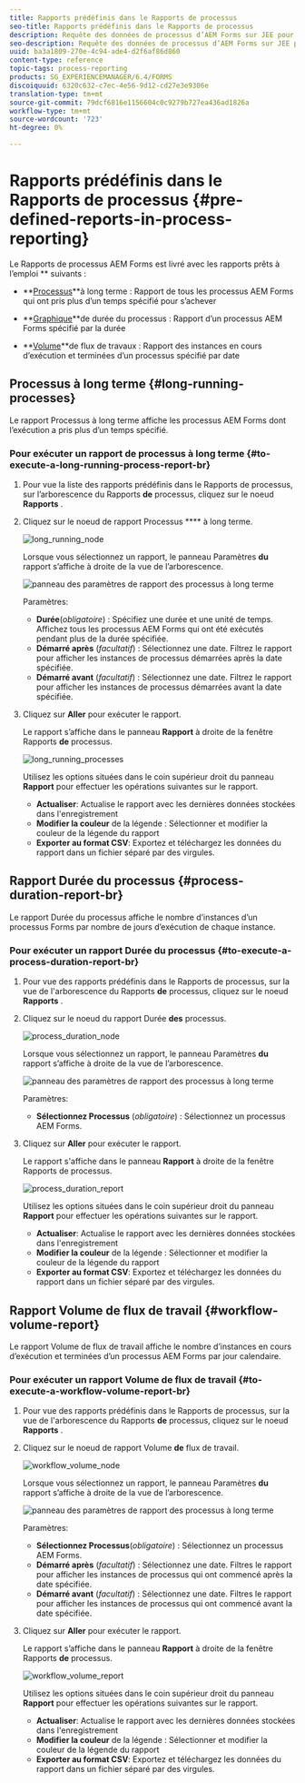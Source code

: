 ```yaml
---
title: Rapports prédéfinis dans le Rapports de processus
seo-title: Rapports prédéfinis dans le Rapports de processus
description: Requête des données de processus d’AEM Forms sur JEE pour créer des rapports sur les processus à long terme, la durée du processus et le volume de flux de travail
seo-description: Requête des données de processus d’AEM Forms sur JEE pour créer des rapports sur les processus à long terme, la durée du processus et le volume de flux de travail
uuid: ba3a1809-270e-4c94-ade4-d2f6af86d860
content-type: reference
topic-tags: process-reporting
products: SG_EXPERIENCEMANAGER/6.4/FORMS
discoiquuid: 6320c632-c7ec-4e56-9d12-cd27e3e9306e
translation-type: tm+mt
source-git-commit: 79dcf6816e1156604c0c9279b727ea436ad1826a
workflow-type: tm+mt
source-wordcount: '723'
ht-degree: 0%

---
```



# Rapports prédéfinis dans le Rapports de processus {#pre-defined-reports-in-process-reporting}

Le Rapports de processus AEM Forms est livré avec les rapports prêts à l’emploi ** suivants :

* **[Processus](/help/forms/using/process-reporting/pre-defined-reports-in-process-reporting.md#p-long-running-processes-p)**à long terme : Rapport de tous les processus AEM Forms qui ont pris plus d’un temps spécifié pour s’achever

* **[Graphique](/help/forms/using/process-reporting/pre-defined-reports-in-process-reporting.md#p-process-duration-report-br-p)**de durée du processus : Rapport d’un processus AEM Forms spécifié par la durée

* **[Volume](/help/forms/using/process-reporting/pre-defined-reports-in-process-reporting.md#p-workflow-volume-report-p)**de flux de travaux : Rapport des instances en cours d’exécution et terminées d’un processus spécifié par date

## Processus à long terme {#long-running-processes}

Le rapport Processus à long terme affiche les processus AEM Forms dont l’exécution a pris plus d’un temps spécifié.

### Pour exécuter un rapport de processus à long terme {#to-execute-a-long-running-process-report-br}

1. Pour vue la liste des rapports prédéfinis dans le Rapports de processus, sur l’arborescence du Rapports **de** processus, cliquez sur le noeud **Rapports** .
1. Cliquez sur le noeud de rapport Processus **** à long terme.

   ![long_running_node](assets/long_running_node.png)

   Lorsque vous sélectionnez un rapport, le panneau Paramètres **du** rapport s’affiche à droite de la vue de l’arborescence.

   ![panneau des paramètres de rapport des processus à long terme](assets/report_parameters_panel.png)

   Paramètres:

   * **Durée**(*obligatoire*) : Spécifiez une durée et une unité de temps. Affichez tous les processus AEM Forms qui ont été exécutés pendant plus de la durée spécifiée.
   * **Démarré après** (*facultatif*) : Sélectionnez une date. Filtrez le rapport pour afficher les instances de processus démarrées après la date spécifiée.
   * **Démarré avant** (*facultatif*) : Sélectionnez une date. Filtrez le rapport pour afficher les instances de processus démarrées avant la date spécifiée.

1. Cliquez sur **Aller** pour exécuter le rapport.

   Le rapport s’affiche dans le panneau **Rapport** à droite de la fenêtre Rapports **de** processus.

   ![long_running_processes](assets/long_running_processes.png)

   Utilisez les options situées dans le coin supérieur droit du panneau **Rapport** pour effectuer les opérations suivantes sur le rapport.

   * **Actualiser**: Actualise le rapport avec les dernières données stockées dans l&#39;enregistrement
   * **Modifier la couleur** de la légende : Sélectionner et modifier la couleur de la légende du rapport
   * **Exporter au format CSV**: Exportez et téléchargez les données du rapport dans un fichier séparé par des virgules.

## Rapport Durée du processus {#process-duration-report-br}

Le rapport Durée du processus affiche le nombre d’instances d’un processus Forms par nombre de jours d’exécution de chaque instance.

### Pour exécuter un rapport Durée du processus {#to-execute-a-process-duration-report-br}

1. Pour vue des rapports prédéfinis dans le Rapports de processus, sur la vue de l&#39;arborescence du Rapports **de** processus, cliquez sur le noeud **Rapports** .
1. Cliquez sur le noeud du rapport Durée **des** processus.

   ![process_duration_node](assets/process_duration_node.png)

   Lorsque vous sélectionnez un rapport, le panneau Paramètres **du** rapport s’affiche à droite de la vue de l’arborescence.

   ![panneau des paramètres de rapport des processus à long terme](assets/process_duration_params.png)

   Paramètres:

   * **Sélectionnez Processus** (*obligatoire*) : Sélectionnez un processus AEM Forms.

1. Cliquez sur **Aller** pour exécuter le rapport.

   Le rapport s&#39;affiche dans le panneau **Rapport** à droite de la fenêtre Rapports de processus.

   ![process_duration_report](assets/process_duration_report.png)

   Utilisez les options situées dans le coin supérieur droit du panneau **Rapport** pour effectuer les opérations suivantes sur le rapport.

   * **Actualiser**: Actualise le rapport avec les dernières données stockées dans l&#39;enregistrement
   * **Modifier la couleur** de la légende : Sélectionner et modifier la couleur de la légende du rapport
   * **Exporter au format CSV**: Exportez et téléchargez les données du rapport dans un fichier séparé par des virgules.

## Rapport Volume de flux de travail {#workflow-volume-report}

Le rapport Volume de flux de travail affiche le nombre d’instances en cours d’exécution et terminées d’un processus AEM Forms par jour calendaire.

### Pour exécuter un rapport Volume de flux de travail {#to-execute-a-workflow-volume-report-br}

1. Pour vue des rapports prédéfinis dans le Rapports de processus, sur la vue de l&#39;arborescence du Rapports **de** processus, cliquez sur le noeud **Rapports** .
1. Cliquez sur le noeud de rapport Volume **de** flux de travail.

   ![workflow_volume_node](assets/workflow_volume_node.png)

   Lorsque vous sélectionnez un rapport, le panneau Paramètres **du** rapport s’affiche à droite de la vue de l’arborescence.

   ![panneau des paramètres de rapport des processus à long terme](assets/workflow_volume_params.png)

   Paramètres:

   * **Sélectionnez Processus**(*obligatoire*) : Sélectionnez un processus AEM Forms.
   * **Démarré après** (*facultatif*) : Sélectionnez une date. Filtres le rapport pour afficher les instances de processus qui ont commencé après la date spécifiée.
   * **Démarré avant** (*facultatif*) : Sélectionnez une date. Filtres le rapport pour afficher les instances de processus qui ont commencé avant la date spécifiée.

1. Cliquez sur **Aller** pour exécuter le rapport.

   Le rapport s’affiche dans le panneau **Rapport** à droite de la fenêtre Rapports **de** processus.

   ![workflow_volume_report](assets/workflow_volume_report.png)

   Utilisez les options situées dans le coin supérieur droit du panneau **Rapport** pour effectuer les opérations suivantes sur le rapport.

   * **Actualiser**: Actualise le rapport avec les dernières données stockées dans l&#39;enregistrement
   * **Modifier la couleur** de la légende : Sélectionner et modifier la couleur de la légende du rapport
   * **Exporter au format CSV**: Exportez et téléchargez les données du rapport dans un fichier séparé par des virgules.

